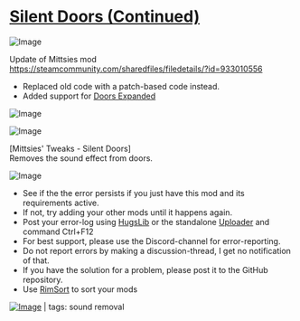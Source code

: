 # [Silent Doors (Continued)](https://steamcommunity.com/sharedfiles/filedetails/?id=2012447929)

![Image](https://i.imgur.com/buuPQel.png)

Update of Mittsies mod
https://steamcommunity.com/sharedfiles/filedetails/?id=933010556

- Replaced old code with a patch-based code instead.
- Added support for [Doors Expanded](https://steamcommunity.com/sharedfiles/filedetails/?id=2195733555)

![Image](https://i.imgur.com/pufA0kM.png)
	
![Image](https://i.imgur.com/Z4GOv8H.png)

[Mittsies' Tweaks - Silent Doors]  
Removes the sound effect from doors.


![Image](https://i.imgur.com/PwoNOj4.png)



-  See if the the error persists if you just have this mod and its requirements active.
-  If not, try adding your other mods until it happens again.
-  Post your error-log using [HugsLib](https://steamcommunity.com/workshop/filedetails/?id=818773962) or the standalone [Uploader](https://steamcommunity.com/sharedfiles/filedetails/?id=2873415404) and command Ctrl+F12
-  For best support, please use the Discord-channel for error-reporting.
-  Do not report errors by making a discussion-thread, I get no notification of that.
-  If you have the solution for a problem, please post it to the GitHub repository.
-  Use [RimSort](https://github.com/RimSort/RimSort/releases/latest) to sort your mods

 

[![Image](https://img.shields.io/github/v/release/emipa606/SilentDoors?label=latest%20version&style=plastic&color=9f1111&labelColor=black)](https://steamcommunity.com/sharedfiles/filedetails/changelog/2012447929) | tags:  sound removal
